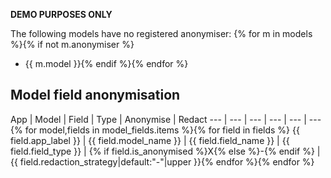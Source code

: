 **DEMO PURPOSES ONLY**

The following models have no registered anonymiser:
{% for m in models %}{% if not m.anonymiser %}
* {{ m.model }}{% endif %}{% endfor %}

## Model field anonymisation
App | Model | Field | Type | Anonymise | Redact
--- | --- | ---   | ---  | --- | ---{% for model,fields in model_fields.items %}{% for field in fields %}
{{ field.app_label }} | {{ field.model_name }} | {{ field.field_name }} | {{ field.field_type }} | {% if field.is_anonymised %}X{% else %}-{% endif %} | {{ field.redaction_strategy|default:"-"|upper }}{% endfor %}{% endfor %}
